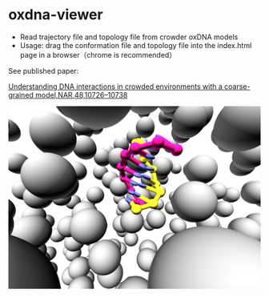 # oxdna-viewer
- Read trajectory file and topology file from crowder oxDNA models
- Usage: drag the conformation file and topology file into the index.html page in a browser（chrome is recommended）

See published paper:


[Understanding DNA interactions in crowded
environments with a coarse-grained model,NAR,48,10726–10738](https://academic.oup.com/nar/article/48/19/10726/5921301)


![image](screen_shot.png)
